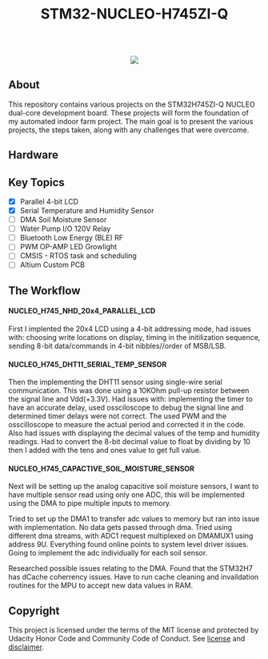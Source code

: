 
<h1 align="center">STM32-NUCLEO-H745ZI-Q</h1>
<p align="center"><strong>
</strong>
<br></p>
<br/>
<div align="center"><img src="https://user-images.githubusercontent.com/48364159/148620702-67aa7b54-be73-44d6-a2d8-1c29fc87c319.png"></img></div>
<h2>About</h2>

This repository contains various projects on the STM32H745ZI-Q NUCLEO dual-core development board. These projects will form the foundation of my automated indoor farm project. The main goal is to present the various projects, the steps taken, along with any challenges that were overcome. 

<h2>Hardware</h2>
<!---
<p align="center" width="100%">
    <img width="32%" src="https://user-images.githubusercontent.com/48364159/148620986-f79dfd09-b9be-40c4-be96-15f0608f4593.png">
    <img width="32%" src="https://user-images.githubusercontent.com/48364159/148620925-a93bb7fc-19a9-4e30-b7e5-c543aa33bd5e.png">
    <img width="32%" src="https://user-images.githubusercontent.com/48364159/148621034-3c0db89c-8327-4b01-8de3-d26966f653da.png">
</p>
-->

<h2>Key Topics</h2>



- [x] Parallel 4-bit LCD
- [x] Serial Temperature and Humidity Sensor 
- [ ] DMA Soil Moisture Sensor 
- [ ] Water Pump I/O 120V Relay
- [ ] Bluetooth Low Energy (BLE) RF 
- [ ] PWM OP-AMP LED Growlight 
- [ ] CMSIS - RTOS task and scheduling
- [ ] Altium Custom PCB

<h2>The Workflow</h2>

#### NUCLEO_H745_NHD_20x4_PARALLEL_LCD
First I implented the 20x4 LCD using a 4-bit addressing mode, had issues with: choosing write locations on display, timing in the initilization sequence, sending 8-bit data/commands in 4-bit nibbles//order of MSB/LSB.

#### NUCLEO_H745_DHT11_SERIAL_TEMP_SENSOR
Then the implementing the DHT11 sensor using single-wire serial communication. This was done using a 10KOhm pull-up resistor between the signal line and Vdd(+3.3V). Had issues with: implementing the timer to have an accurate delay, used ossciloscope to debug the signal line and determined timer delays were not correct. The used PWM and the osscilloscope to measure the actual period and corrected it in the code. Also had issues with displaying the decimal values of the temp and humidity readings. Had to convert the 8-bit decimal value to float by dividing by 10 then I added with the tens and ones value to get full value. 

#### NUCLEO_H745_CAPACTIVE_SOIL_MOISTURE_SENSOR
Next will be setting up the analog capacitive soil moisture sensors, I want to have multiple sensor read using only one ADC, this will be implemented using the DMA to pipe multiple inputs to memory. 

Tried to set up the DMA1 to transfer adc values to memory but ran into issue with implementation. No data gets passed through dma. Tried using different dma streams, with ADC1 request multiplexed on DMAMUX1 using address 9U. Everything found online points to system level driver issues. Going to implement the adc individually for each soil sensor.

Researched possible issues relating to the DMA. Found that the STM32H7 has dCache coherrency issues. Have to run cache cleaning and invaildation routines for the MPU to accept new data values in RAM.  


<h2>Copyright</h2>
This project is licensed under the terms of the MIT license and protected by Udacity Honor Code and Community Code of Conduct. See <a href="LICENSE.md">license</a> and <a href="LICENSE.DISCLAIMER.md">disclaimer</a>.
